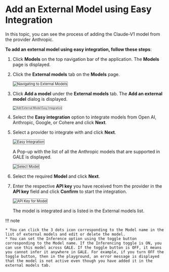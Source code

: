 # Add an External Model using Easy Integration


In this topic, you can see the process of adding the Claude-V1 model from the provider Anthropic.

**To add an external model using easy integration, follow these steps**:

1. Click **Models** on the top navigation bar of the application. The **Models** page is displayed.
2. Click the **External models** tab on the **Models** page.

    <img src="../images/navigating-to-external-models.png" alt="Navigating to External Models" title="Navigating to External Models" style="border: 1px solid gray; zoom:80%;">

1. Click **Add a model** under the **External models** tab. The **Add an external model** dialog is displayed.

    <img src="../images/add-external-model-easy-integration.png" alt="Add External Model Easy Integration" title="Add External Model Easy Integration" style="border: 1px solid gray; zoom:60%;">

1. Select the **Easy integration** option to integrate models from Open AI, Anthropic, Google, or Cohere and click **Next**.
2. Select a provider to integrate with and click **Next**.

    <img src="../images/easy-integration.png" alt="Easy Integration" title="Easy Integration" style="border: 1px solid gray; zoom:80%;">

    A Pop-up with the list of all the Anthropic models that are supported in GALE is displayed.

    <img src="../images/select-model.png" alt="Select Model" title="Select Model" style="border: 1px solid gray; zoom:80%;">

1. Select the required **Model** and click **Next**.
2. Enter the respective **API key** you have received from the provider in the **API key** field and click **Confirm** to start the integration.

    <img src="../images/api-key-for-model.png" alt="API Key for Model" title="API Key for Model" style="border: 1px solid gray; zoom:80%;">

    The model is integrated and is listed in the External models list.

!!! note

    * You can click the 3 dots icon corresponding to the Model name in the list of external models and edit or delete the model.
    * You can set the Inference option using the toggle button corresponding to the Model name. If the Inferencing toggle is ON, you can use this model across GALE. If the toggle button is OFF, it means you cannot infer it anywhere in GALE. For example, if you turn OFF the toggle button, then in the playground, an error message is displayed that the model is not active even though you have added it in the external models tab.
